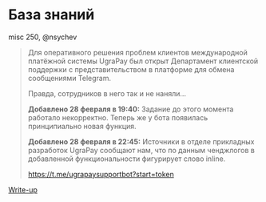 # База знаний

misc 250, @nsychev

> Для оперативного решения проблем клиентов международной платёжной системы UgraPay был открыт Департамент клиентской поддержки с представительством в платформе для обмена сообщениями Telegram.
>
> Правда, сотрудников в него так и не наняли…
>
> **Добавлено 28 февраля в 19:40:** Задание до этого момента работало некорректно. Теперь же у бота появилась принципиально новая функция.
> 
> **Добавлено 28 февраля в 22:45:** Источники в отделе прикладных разработок UgraPay сообщают нам, что по данным ченджлогов в добавленной функциональности фигурирует слово inline.
>
> https://t.me/ugrapaysupportbot?start=token

[Write-up](WRITEUP.md)
